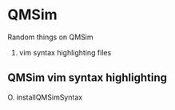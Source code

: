 # QMSim

Random things on QMSim

1) vim syntax highlighting files

## QMSim vim syntax highlighting

O. installQMSimSyntax



